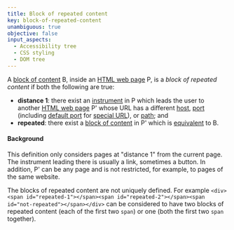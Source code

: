 ```yaml
---
title: Block of repeated content
key: block-of-repeated-content
unambiguous: true
objective: false
input_aspects:
  - Accessibility tree
  - CSS styling
  - DOM tree
---
```


A [block of content][] B, inside an [HTML web page][] P, is a _block of repeated content_ if both the following are true:

- **distance 1**: there exist an [instrument][] in P which leads the user to another [HTML web page][] P' whose URL has a different [host][], [port][] (including [default port][] for [special URL][]), or [path][]; and
- **repeated**: there exist a [block of content][] in P' which is [equivalent][equivalent resource] to B.

#### Background

This definition only considers pages at "distance 1" from the current page. The instrument leading there is usually a link, sometimes a button. In addition, P' can be any page and is not restricted, for example, to pages of the same website.

The blocks of repeated content are not uniquely defined. For example `<div><span id="repeated-1"></span><span id="repeated-2"></span><span id="not-repeated"></span></div>` can be considered to have two blocks of repeated content (each of the first two `span`) or one (both the first two `span` together).

[block of content]: #block-of-content 'Definition of Block of Content'
[default port]: https://url.spec.whatwg.org/#default-port 'URL specification of Default Port'
[equivalent resource]: #equivalent-resource 'Definition of Equivalent Resource'
[html web page]: #web-page-html 'Definition of Web Page'
[host]: https://url.spec.whatwg.org/#concept-url-host 'URL specification of Host'
[instrument]: #instrument-to-achieve-an-objective 'Definition of Instrument to Achieve an Objective'
[path]: https://url.spec.whatwg.org/#concept-url-path 'URL specification of Path'
[port]: https://url.spec.whatwg.org/#concept-url-port 'URL specification of Port'
[special url]: https://url.spec.whatwg.org/#is-special 'URL specification of Special URL'
